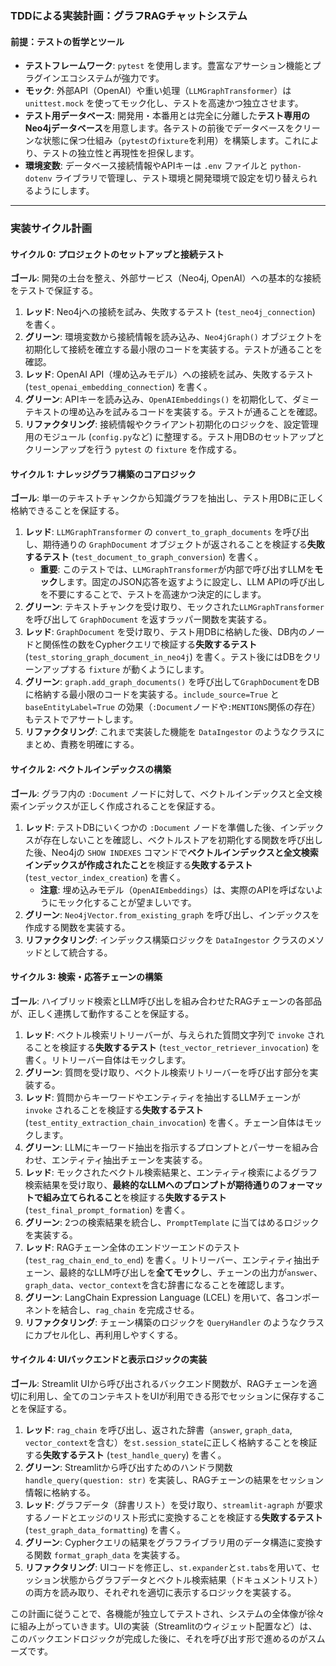 ### **TDDによる実装計画：グラフRAGチャットシステム**

#### **前提：テストの哲学とツール**

*   **テストフレームワーク**: `pytest` を使用します。豊富なアサーション機能とプラグインエコシステムが強力です。
*   **モック**: 外部API（OpenAI）や重い処理（`LLMGraphTransformer`）は `unittest.mock` を使ってモック化し、テストを高速かつ独立させます。
*   **テスト用データベース**: 開発用・本番用とは完全に分離した**テスト専用のNeo4jデータベース**を用意します。各テストの前後でデータベースをクリーンな状態に保つ仕組み（`pytest`の`fixture`を利用）を構築します。これにより、テストの独立性と再現性を担保します。
*   **環境変数**: データベース接続情報やAPIキーは `.env` ファイルと `python-dotenv` ライブラリで管理し、テスト環境と開発環境で設定を切り替えられるようにします。

---

### **実装サイクル計画**

#### **サイクル 0: プロジェクトのセットアップと接続テスト**

**ゴール**: 開発の土台を整え、外部サービス（Neo4j, OpenAI）への基本的な接続をテストで保証する。

1.  **レッド**: Neo4jへの接続を試み、失敗するテスト (`test_neo4j_connection`) を書く。
2.  **グリーン**: 環境変数から接続情報を読み込み、`Neo4jGraph()` オブジェクトを初期化して接続を確立する最小限のコードを実装する。テストが通ることを確認。
3.  **レッド**: OpenAI API（埋め込みモデル）への接続を試み、失敗するテスト (`test_openai_embedding_connection`) を書く。
4.  **グリーン**: APIキーを読み込み、`OpenAIEmbeddings()` を初期化して、ダミーテキストの埋め込みを試みるコードを実装する。テストが通ることを確認。
5.  **リファクタリング**: 接続情報やクライアント初期化のロジックを、設定管理用のモジュール (`config.py`など) に整理する。テスト用DBのセットアップとクリーンアップを行う `pytest` の `fixture` を作成する。

#### **サイクル 1: ナレッジグラフ構築のコアロジック**

**ゴール**: 単一のテキストチャンクから知識グラフを抽出し、テスト用DBに正しく格納できることを保証する。

1.  **レッド**: `LLMGraphTransformer` の `convert_to_graph_documents` を呼び出し、期待通りの `GraphDocument` オブジェクトが返されることを検証する**失敗するテスト** (`test_document_to_graph_conversion`) を書く。
    *   **重要**: このテストでは、`LLMGraphTransformer`が内部で呼び出すLLMを**モック**します。固定のJSON応答を返すように設定し、LLM APIの呼び出しを不要にすることで、テストを高速かつ決定的にします。
2.  **グリーン**: テキストチャンクを受け取り、モックされた`LLMGraphTransformer`を呼び出して `GraphDocument` を返すラッパー関数を実装する。
3.  **レッド**: `GraphDocument` を受け取り、テスト用DBに格納した後、DB内のノードと関係性の数をCypherクエリで検証する**失敗するテスト** (`test_storing_graph_document_in_neo4j`) を書く。テスト後にはDBをクリーンアップする `fixture` が動くようにします。
4.  **グリーン**: `graph.add_graph_documents()` を呼び出して`GraphDocument`をDBに格納する最小限のコードを実装する。`include_source=True` と `baseEntityLabel=True` の効果（`:Document`ノードや`:MENTIONS`関係の存在）もテストでアサートします。
5.  **リファクタリング**: これまで実装した機能を `DataIngestor` のようなクラスにまとめ、責務を明確にする。

#### **サイクル 2: ベクトルインデックスの構築**

**ゴール**: グラフ内の `:Document` ノードに対して、ベクトルインデックスと全文検索インデックスが正しく作成されることを保証する。

1.  **レッド**: テストDBにいくつかの `:Document` ノードを準備した後、インデックスが存在しないことを確認し、ベクトルストアを初期化する関数を呼び出した後、Neo4jの `SHOW INDEXES` コマンドで**ベクトルインデックスと全文検索インデックスが作成されたこと**を検証する**失敗するテスト** (`test_vector_index_creation`) を書く。
    *   **注意**: 埋め込みモデル（`OpenAIEmbeddings`）は、実際のAPIを呼ばないようにモック化することが望ましいです。
2.  **グリーン**: `Neo4jVector.from_existing_graph` を呼び出し、インデックスを作成する関数を実装する。
3.  **リファクタリング**: インデックス構築ロジックを `DataIngestor` クラスのメソッドとして統合する。

#### **サイクル 3: 検索・応答チェーンの構築**

**ゴール**: ハイブリッド検索とLLM呼び出しを組み合わせたRAGチェーンの各部品が、正しく連携して動作することを保証する。

1.  **レッド**: ベクトル検索リトリーバーが、与えられた質問文字列で `invoke` されることを検証する**失敗するテスト** (`test_vector_retriever_invocation`) を書く。リトリーバー自体はモックします。
2.  **グリーン**: 質問を受け取り、ベクトル検索リトリーバーを呼び出す部分を実装する。
3.  **レッド**: 質問からキーワードやエンティティを抽出するLLMチェーンが `invoke` されることを検証する**失敗するテスト** (`test_entity_extraction_chain_invocation`) を書く。チェーン自体はモックします。
4.  **グリーン**: LLMにキーワード抽出を指示するプロンプトとパーサーを組み合わせ、エンティティ抽出チェーンを実装する。
5.  **レッド**: モックされたベクトル検索結果と、エンティティ検索によるグラフ検索結果を受け取り、**最終的なLLMへのプロンプトが期待通りのフォーマットで組み立てられること**を検証する**失敗するテスト** (`test_final_prompt_formation`) を書く。
6.  **グリーン**: 2つの検索結果を統合し、`PromptTemplate` に当てはめるロジックを実装する。
7.  **レッド**: RAGチェーン全体のエンドツーエンドのテスト (`test_rag_chain_end_to_end`) を書く。リトリーバー、エンティティ抽出チェーン、最終的なLLM呼び出しを**全てモック**し、チェーンの出力が`answer`、`graph_data`、`vector_context`を含む辞書になることを確認します。
8.  **グリーン**: LangChain Expression Language (LCEL) を用いて、各コンポーネントを結合し、`rag_chain` を完成させる。
9.  **リファクタリング**: チェーン構築のロジックを `QueryHandler` のようなクラスにカプセル化し、再利用しやすくする。

#### **サイクル 4: UIバックエンドと表示ロジックの実装**

**ゴール**: Streamlit UIから呼び出されるバックエンド関数が、RAGチェーンを適切に利用し、全てのコンテキストをUIが利用できる形でセッションに保存することを保証する。

1.  **レッド**: `rag_chain` を呼び出し、返された辞書（`answer`, `graph_data`, `vector_context`を含む）を`st.session_state`に正しく格納することを検証する**失敗するテスト** (`test_handle_query`) を書く。
2.  **グリーン**: Streamlitから呼び出すためのハンドラ関数 `handle_query(question: str)` を実装し、RAGチェーンの結果をセッション情報に格納する。
3.  **レッド**: グラフデータ（辞書リスト）を受け取り、`streamlit-agraph` が要求するノードとエッジのリスト形式に変換することを検証する**失敗するテスト** (`test_graph_data_formatting`) を書く。
4.  **グリーン**: Cypherクエリの結果をグラフライブラリ用のデータ構造に変換する関数 `format_graph_data` を実装する。
5.  **リファクタリング**: UIコードを修正し、`st.expander`と`st.tabs`を用いて、セッション状態からグラフデータとベクトル検索結果（ドキュメントリスト）の両方を読み取り、それぞれを適切に表示するロジックを実装する。

この計画に従うことで、各機能が独立してテストされ、システムの全体像が徐々に組み上がっていきます。UIの実装（Streamlitのウィジェット配置など）は、このバックエンドロジックが完成した後に、それを呼び出す形で進めるのがスムーズです。
